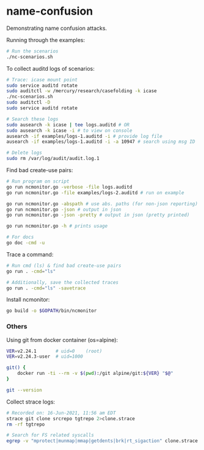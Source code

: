 # name-confusion
Demonstrating name confusion attacks.

Running through the examples:
```bash
# Run the scenarios
./nc-scenarios.sh
```

To collect auditd logs of scenarios:
```bash
# Trace: icase mount point
sudo service auditd rotate
sudo auditctl -w /mercury/research/casefolding -k icase
./nc-scenarios.sh
sudo auditctl -D
sudo service auditd rotate

# Search these logs
sudo ausearch -k icase | tee logs.auditd # OR
sudo ausearch -k icase -i # to view on console
ausearch -if examples/logs-1.auditd -i # provide log file
ausearch -if examples/logs-1.auditd -i -a 10947 # search using msg ID

# Delete logs
sudo rm /var/log/audit/audit.log.1
```

Find bad create-use pairs:
```bash
# Run program on script
go run ncmonitor.go -verbose -file logs.auditd
go run ncmonitor.go -file examples/logs-2.auditd # run on example

go run ncmonitor.go -abspath # use abs. paths (for non-json reporting)
go run ncmonitor.go -json # output in json
go run ncmonitor.go -json -pretty # output in json (pretty printed)

go run ncmonitor.go -h # prints usage

# For docs
go doc -cmd -u
```

Trace a command:
```bash
# Run cmd (ls) & find bad create-use pairs
go run . -cmd="ls"

# Additionally, save the collected traces
go run . -cmd="ls" -savetrace
```

Install ncmonitor:
```bash
go build -o $GOPATH/bin/ncmonitor
```

### Others

Using git from docker container (os=alpine):
```bash
VER=v2.24.1       # uid=0    (root)
VER=v2.24.3-user  # uid=1000

git() {
	docker run -ti --rm -v $(pwd):/git alpine/git:${VER} "$@"
}

git --version
```

Collect strace logs:
```bash
# Recorded on: 16-Jun-2021, 11:56 am EDT
strace git clone srcrepo tgtrepo 2>clone.strace
rm -rf tgtrepo

# Search for FS related syscalls
egrep -v "mprotect|munmap|mmap|getdents|brk|rt_sigaction" clone.strace | less
```
